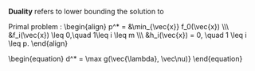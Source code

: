 **Duality** refers to lower bounding the solution to

Primal problem
: \begin{align} p^* = &\min_{\vec{x}} f_0(\vec{x}) \\\\\ &f_i(\vec{x}) \leq 0,\quad 1\leq i \leq m \\\\\ &h_i(\vec{x}) = 0, \quad 1 \leq i \leq p. \end{align}


\begin{equation}
d^* = \max g(\vec{\lambda}, \vec\nu)}
\end{equation}